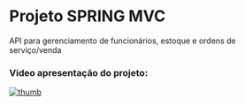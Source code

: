 # Projeto SPRING MVC
API para gerenciamento de funcionários, estoque e ordens de serviço/venda

### Video apresentação do projeto:
[![thumb](https://github.com/luismineo/trabSpring/assets/69175314/4ebb70bb-6e5d-41a9-85a1-b293cb7d2f79)](https://www.youtube.com/watch?v=hF1t4E7wuLs)
